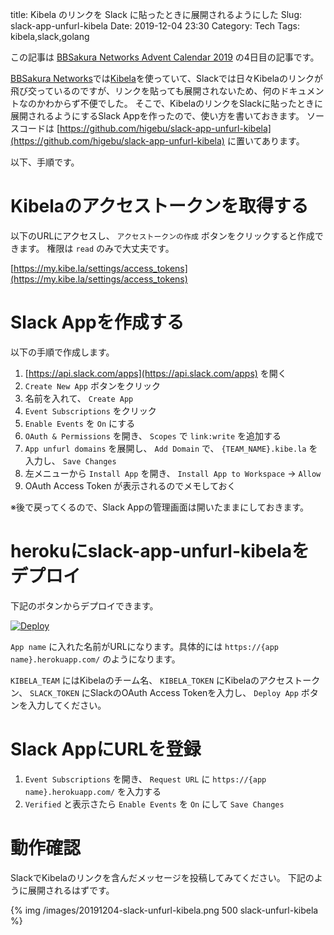 title: Kibela のリンクを Slack に貼ったときに展開されるようにした
Slug: slack-app-unfurl-kibela
Date: 2019-12-04 23:30
Category: Tech
Tags: kibela,slack,golang

この記事は [BBSakura Networks Advent Calendar 2019](https://adventar.org/calendars/4517) の4日目の記事です。

[BBSakura Networks](https://www.bbsakura.net/)では[Kibela](https://kibe.la/ja)を使っていて、Slackでは日々Kibelaのリンクが飛び交っているのですが、リンクを貼っても展開されないため、何のドキュメントなのかわからず不便でした。
そこで、KibelaのリンクをSlackに貼ったときに展開されるようにするSlack Appを作ったので、使い方を書いておきます。
ソースコードは [https://github.com/higebu/slack-app-unfurl-kibela](https://github.com/higebu/slack-app-unfurl-kibela) に置いてあります。
<!-- PELICAN_END_SUMMARY -->

以下、手順です。

# Kibelaのアクセストークンを取得する

以下のURLにアクセスし、 `アクセストークンの作成` ボタンをクリックすると作成できます。
権限は `read` のみで大丈夫です。

[https://my.kibe.la/settings/access_tokens](https://my.kibe.la/settings/access_tokens)

# Slack Appを作成する

以下の手順で作成します。

1. [https://api.slack.com/apps](https://api.slack.com/apps) を開く
2. `Create New App` ボタンをクリック
3. 名前を入れて、 `Create App`
4. `Event Subscriptions` をクリック
5. `Enable Events` を `On` にする
6. `OAuth & Permissions` を開き、 `Scopes` で `link:write` を追加する
7. `App unfurl domains` を展開し、 `Add Domain` で、 `{TEAM_NAME}.kibe.la` を入力し、 `Save Changes`
8. 左メニューから `Install App` を開き、 `Install App to Workspace` -> `Allow`
9. OAuth Access Token が表示されるのでメモしておく

※後で戻ってくるので、Slack Appの管理画面は開いたままにしておきます。

# herokuにslack-app-unfurl-kibelaをデプロイ

下記のボタンからデプロイできます。

[![Deploy](https://www.herokucdn.com/deploy/button.svg)](https://heroku.com/deploy/?template=https://github.com/higebu/slack-app-unfurl-kibela)

`App name` に入れた名前がURLになります。具体的には `https://{app name}.herokuapp.com/` のようになります。

`KIBELA_TEAM` にはKibelaのチーム名、 `KIBELA_TOKEN` にKibelaのアクセストークン、 `SLACK_TOKEN` にSlackのOAuth Access Tokenを入力し、 `Deploy App` ボタンを入力してください。

# Slack AppにURLを登録

1. `Event Subscriptions` を開き、 `Request URL` に `https://{app name}.herokuapp.com/` を入力する
2. `Verified` と表示さたら `Enable Events` を `On` にして `Save Changes`

# 動作確認

SlackでKibelaのリンクを含んだメッセージを投稿してみてください。
下記のように展開されるはずです。

{% img /images/20191204-slack-unfurl-kibela.png 500 slack-unfurl-kibela %}
